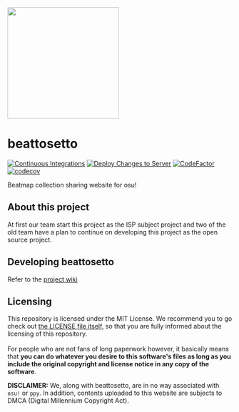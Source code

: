 <img src="https://user-images.githubusercontent.com/68165621/137478767-fca46881-d6a1-4966-aa54-d139f80bbacf.png" width="250px" height="250px">

# beattosetto

[![Continuous Integrations](https://github.com/beattosetto/beattosetto/actions/workflows/django.yml/badge.svg)](https://github.com/beattosetto/beattosetto/actions/workflows/django.yml)
[![Deploy Changes to Server](https://github.com/beattosetto/beattosetto/actions/workflows/deploy.yml/badge.svg)](https://github.com/beattosetto/beattosetto/actions/workflows/deploy.yml)
[![CodeFactor](https://www.codefactor.io/repository/github/beattosetto/beattosetto/badge)](https://www.codefactor.io/repository/github/beattosetto/beattosetto)
[![codecov](https://codecov.io/gh/beattosetto/beattosetto/branch/main/graph/badge.svg?token=52ELB7G2ES)](https://codecov.io/gh/beattosetto/beattosetto)

Beatmap collection sharing website for osu!

## About this project

At first our team start this project as the ISP subject project and two of the old team have a plan to continue on developing this project as the open source project.

## Developing beattosetto

Refer to the [project wiki](https://github.com/beattosetto/beattosetto/wiki/Setting-Up-and-Developing-a-beattosetto-Project)



## Licensing
This repository is licensed under the MIT License. We recommend you to go check out [the LICENSE file itself](LICENSE), 
so that you are fully informed about the licensing of this repository. <br/><br/>For people who are not fans of long paperwork 
however, it basically means that **you can do whatever you desire to this software's files as long as you include the 
original copyright and license notice in any copy of the software**.

**DISCLAIMER:** We, along with beattosetto, are in no way associated with `osu!` or `ppy`. In addition, contents
uploaded to this website are subjects to DMCA (Digital Millennium Copyright Act).
